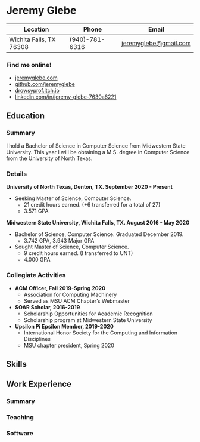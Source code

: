 # Jeremy Glebe
| **Location**            | **Phone**      | **Email**             |
| ----------------------- | -------------- | --------------------- |
| Wichita Falls, TX 76308 | (940)-781-6316 | jeremyglebe@gmail.com |

### Find me online!
- [jeremyglebe.com](https://jeremyglebe.com/)
- [github.com/jeremyglebe](https://github.com/jeremyglebe)
- [drowsyprof.itch.io](https://drowsyprof.itch.io/)
- [linkedin.com/in/jeremy-glebe-7630a6221](https://www.linkedin.com/in/jeremy-glebe-7630a6221)

## Education
### Summary
I hold a Bachelor of Science in Computer Science from Midwestern State University. This year I will be obtaining a M.S. degree in Computer Science from the University of North Texas.

### Details
**University of North Texas, Denton, TX. September 2020 - Present**
- Seeking Master of Science, Computer Science.
  - 21 credit hours earned. (+6 transferred for a total of 27)
  - 3.571 GPA

**Midwestern State University, Wichita Falls, TX. August 2016 - May 2020**
- Bachelor of Science, Computer Science. Graduated December 2019.
  - 3.742 GPA, 3.943 Major GPA
- Sought Master of Science, Computer Science.
  - 9 credit hours earned. (I transferred to UNT)
  - 4.000 GPA


### Collegiate Activities
- **ACM Officer, Fall 2019-Spring 2020**
  - Association for Computing Machinery
  - Served as MSU ACM Chapter’s Webmaster
- **SOAR Scholar, 2016-2019**
  - Scholarship Opportunities for Academic Recognition
  - Scholarship program at Midwestern State University
- **Upsilon Pi Epsilon Member, 2019-2020**
  - International Honor Society for the Computing and Information Disciplines
  - MSU chapter president, Spring 2020

## Skills

## Work Experience
### Summary

### Teaching

### Software

